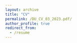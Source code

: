 ```yaml
---
layout: archive
title: "CV"
permalink: /DU_CV_03_2023.pdf/
author_profile: true
redirect_from: 
  - /resume
---
```

